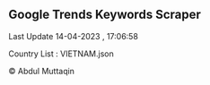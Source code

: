 

## Google Trends Keywords Scraper 
 
Last Update 14-04-2023 , 17:06:58

Country List :
VIETNAM.json



© Abdul Muttaqin 
